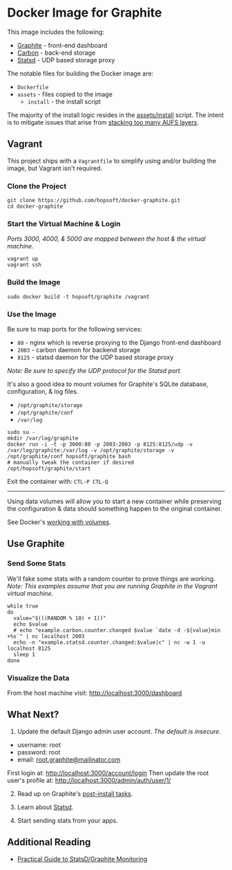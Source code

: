 # Docker Image for Graphite

This image includes the following:

* [Graphite](http://graphite.readthedocs.org/en/latest/) - front-end dashboard
* [Carbon](http://graphite.readthedocs.org/en/latest/carbon-daemons.html) - back-end storage
* [Statsd](https://github.com/etsy/statsd/wiki) - UDP based storage proxy

The notable files for building the Docker image are:

* `Dockerfile`
* `assets` - files copied to the image
  * `install` - the install script

The majority of the install logic resides in the
[assets/install](https://github.com/hopsoft/docker-graphite/blob/master/assets/install) script.
The intent is to mitigate issues that arise from
[stacking too many AUFS layers](https://github.com/dotcloud/docker/issues/1171).

## Vagrant

This project ships with a `Vagrantfile` to simplify using and/or building the image,
but Vagrant isn't required.

### Clone the Project

```
git clone https://github.com/hopsoft/docker-graphite.git
cd docker-graphite
```

### Start the Virtual Machine & Login

*Ports 3000, 4000, & 5000 are mapped between the host & the virtual machine.*

```
vagrant up
vagrant ssh
```

### Build the Image

```
sudo docker build -t hopsoft/graphite /vagrant
```

### Use the Image

Be sure to map ports for the following services:

* `80` - nginx which is reverse proxying to the Django front-end dashboard
* `2003` - carbon daemon for backend storage
* `8125` - statsd daemon for the UDP based storage proxy

*Note: Be sure to specify the UDP protocol for the Statsd port.*

It's also a good idea to mount volumes for Graphite's SQLite database, configuration, & log files.

* `/opt/graphite/storage`
* `/opt/graphite/conf`
* `/var/log`

```
sudo su -
mkdir /var/log/graphite
docker run -i -t -p 3000:80 -p 2003:2003 -p 8125:8125/udp -v /var/log/graphite:/var/log -v /opt/graphite/storage -v /opt/graphite/conf hopsoft/graphite bash
# manually tweak the container if desired
/opt/hopsoft/graphite/start
```

Exit the container with: `CTL-P CTL-Q`

---

Using data volumes will allow you to start a new container while preserving the
configuration & data should something happen to the original container.

See Docker's [working with volumes](http://docs.docker.io/en/latest/use/working_with_volumes/#create-a-new-container-using-existing-volumes-from-an-existing-container).

## Use Graphite

### Send Some Stats

We'll fake some stats with a random counter to prove things are working.
*Note: This examples assume that you are running Graphite in the Vagrant virtual machine.*

```
while true
do
  value="$(((RANDOM % 10) + 1))"
  echo $value
  # echo "example.carbon.counter.changed $value `date -d -${value}min +%s`" | nc localhost 2003
  echo -n "example.statsd.counter.changed:$value|c" | nc -w 1 -u localhost 8125
  sleep 1
done
```

### Visualize the Data

From the host machine visit: [http://localhost:3000/dashboard](http://localhost:3000/dashboard)

## What Next?

1. Update the default Django admin user account. _The default is insecure._

  * username: root
  * password: root
  * email: root.graphite@mailinator.com

  First login at: [http://localhost:3000/account/login](http://localhost:3000/account/login)
  Then update the root user's profile at: [http://localhost:3000/admin/auth/user/1/](http://localhost:3000/admin/auth/user/1/)

2. Read up on Graphite's [post-install tasks](https://graphite.readthedocs.org/en/latest/install.html#post-install-tasks).

3. Learn about [Statsd](https://github.com/etsy/statsd/).

4. Start sending stats from your apps.

## Additional Reading

* [Practical Guide to StatsD/Graphite Monitoring](http://matt.aimonetti.net/posts/2013/06/26/practical-guide-to-graphite-monitoring/)

